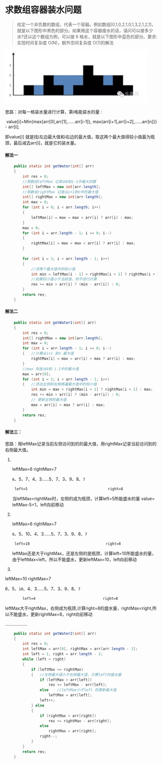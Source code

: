 # 求数组容器装水问题

> 给定一个非负数的数组，代表一个容器。例如数组[0,1,0,2,1,0,1,3,2,1,2,1]，就是以下图形中黑色的部分。如果用这个容器接水的话，请问可以接多少水?还以这个数组为例，可以接 6 格水，就是以下图形中蓝色的部分。要求:实现时间复杂度 O(N)，额外空间复杂度 O(1)的解法

![](../pic/pic5.png)

思路：对每一格装水量进行计算，第i格能装水的量 :

​			value[i]=Min{max{arr[0],arr[1],……arr[i-1]}, max{arr[i+1],arr[i+2],……arr[n]}} - arr[i];

即value[i] 就是找i左边最大值和i右边的最大值，取这两个最大值得较小值最为瓶颈，最后减去arr[i]，就是它的装水量。

#### 解法一

```java
	public static int getWater(int[] arr)
	{
		int res = 0;
      	//用数组leftMax 记录从0到i-1中最大的数
		int[] leftMax = new int[arr.length];
      	//用数组rightMax 记录从i+1到n中的最大值
		int[] rightMax = new int[arr.length];
		int max = 0;
		for (int i = 0; i < arr.length; i++)
		{
			leftMax[i] = max = max < arr[i] ? arr[i] : max;
		}
		max = 0;
		for (int i = arr.length - 1; i >= 0; i--)
		{
			rightMax[i] = max = max < arr[i] ? arr[i] : max;
		}

		for (int i = 1; i < arr.length - 1; i++)
		{
          	//求两个最大值中的较小值
			int min = leftMax[i - 1] > rightMax[i + 1] ? rightMax[i + 1] : leftMax[i - 1];
          	//如果较小值小于当前值，则不进行计算
			res += min > arr[i] ? (min - arr[i]) : 0;
		}
		return res;
	}
```





#### 解法二

```java
	public static int getWater1(int[] arr)
	{
		int res = 0;
		int[] rightMax = new int[arr.length];
		int max = 0;
		for (int i = arr.length - 1; i >= 0; i--)
		{	//计算从i+1 到n 最大值
			rightMax[i] = max = arr[i] > max ? arr[i] : max;
		}
      	//max 存放从0到 i-1中的最大值
		max = arr[0];
		for (int i = 1; i < arr.length - 1; i++)
		{	//求出左侧和右侧两遍最大值中的较小值
			int min = max > rightMax[i + 1] ? rightMax[i + 1] : max;
			res += min > arr[i] ? (min - arr[i]) : 0;
			// 更新左侧的最大值
			max = arr[i] > max ? arr[i] : max;
		}
		return res;
	}
```



#### 解法三：

思路：用leftMax记录当前左侧访问到的的最大值，用rightMax记录当前访问到的右侧最大值。

1. ​

   leftMax=6                                       rightMax=7

   `6`、5、7、4、3……5、7、3、9、8、`7`

     	left=5                                     right=8

   当leftMax<rightMax时，左侧的成为瓶颈，计算left=5所能盛水的量 value= leftMax-5=1，left向前移动

2. ​

   leftMax=6                                       rightMax=7

   `6`、5、10、4、3……5、7、3、9、8、`7`

     	left=10                                   right=8

   leftMax还是大于rightMax，还是左侧的是瓶颈，计算left=10所能盛水的量，由于leftMax<left，所以不能盛水，更新leftMax=10，left向前移动

3.  

   leftMax=10                                      rightMax=7

   6、5、`10`、4、3……5、7、3、9、8、`7`

     		left=4                               right=8

   leftMax大于rightMax，右侧成为瓶颈,计算right=8的盛水量，rightMax<right,所以不能盛水，更新rightMax=8，right向前移动

   ………………

```Java
	public static int getWater2(int[] arr)
	{
		int res = 0;
		int leftMax = arr[0], rightMax = arr[arr.length - 1];
		int left = 1, right = arr.length - 2;
		while (left < right)
		{	
			if (leftMax <= rightMax)
			{	//左侧最大值小于右侧最大值，计算left的盛水量
				if (leftMax > arr[left])
					res += leftMax - arr[left];
				else	//leftMax小于left 则更新最大值
					leftMax = arr[left];
				left++;
			} else
			{
				if (rightMax > arr[right])
					res += rightMax - arr[right];
				else
					rightMax = arr[right];
				right--;
			}
		}
		return res;
	}
```